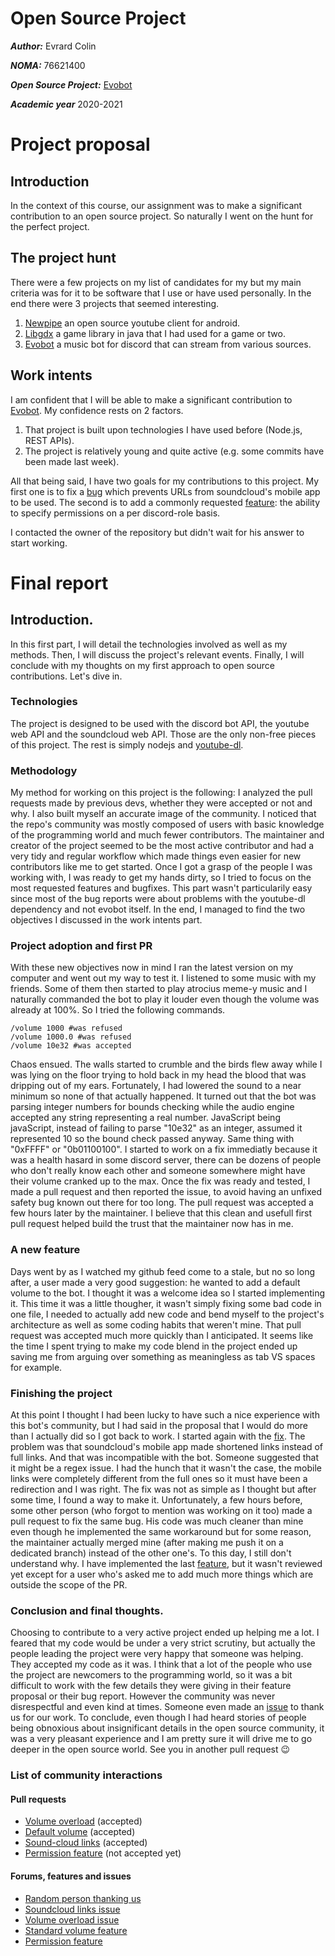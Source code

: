 # Open Source Project


***Author:*** Evrard Colin  

***NOMA:*** 76621400

***Open Source Project:*** [Evobot](https://github.com/eritislami/evobot)

***Academic year*** 2020-2021

# Project proposal
## Introduction
In the context of this course, our assignment was to make a significant contribution to an open source project. So naturally I went on the hunt for the perfect project.
## The project hunt 
There were a few projects on my list of candidates for my but my main criteria was for it to be software that I use or have used personally. In the end there were 3 projects that seemed interesting.
 1. [Newpipe](https://newpipe.schabi.org/) an open source youtube client for android.
 2. [Libgdx](https://libgdx.badlogicgames.com/) a game library in java that I had used for a game or two.
 3. [Evobot](https://github.com/eritislami/evobot) a music bot for discord that can stream from various sources.

## Work intents
I am confident that I will be able to make a significant contribution to [Evobot](https://github.com/eritislami/evobot). My confidence rests on 2 factors.

1. That project is built upon technologies I have used before (Node.js, REST APIs).
2. The project is relatively young and quite active (e.g. some commits have been made last week).

All that being said, I have two goals for my contributions to this project.
My first one is to fix a [bug](https://github.com/eritislami/evobot/issues/328) which prevents URLs from soundcloud's mobile app to be used. 
The second is to add a commonly requested [feature](https://github.com/eritislami/evobot/issues/358): the ability to specify permissions on a per discord-role basis. 

I contacted the owner of the repository but didn't wait for his answer to start working.
# Final report

## Introduction.
In this first part, I will detail the technologies involved as well as my methods. Then, I will discuss the project's relevant events. Finally, I will conclude with my thoughts on my first approach to open source contributions.
Let's dive in. 
### Technologies 
The project is designed to be used with the discord bot API, the youtube web API and the soundcloud web API. Those are the only non-free pieces of this project. The rest is simply nodejs and [youtube-dl](https://youtube-dl.org/).
### Methodology
My method for working on this project is the following: I analyzed the pull requests made by previous devs, whether they were accepted or not and why. I also built myself an accurate image of the community. I noticed that the repo's community was mostly composed of users with basic knowledge of the programming world and much fewer contributors. The maintainer and creator of the project seemed to be the most active contributor and had a very tidy and regular workflow which made things even easier for new contributors like me to get started. Once I got a grasp of the people I was working with, I was ready to get my hands dirty, so I tried to focus on the most requested features and bugfixes. This part wasn't particularily easy since most of the bug reports were about problems with the youtube-dl dependency and not evobot itself. In the end, I managed to find the two objectives I discussed in the work intents part.
### Project adoption and first PR
With these new objectives now in mind I ran the latest version on my computer and went out my way to test it. I listened to some music with my friends. Some of them then started to play atrocius meme-y music and I naturally commanded the bot to play it louder even though the volume was already at 100%. So I tried the following commands.
~~~ 
/volume 1000 #was refused
/volume 1000.0 #was refused
/volume 10e32 #was accepted
~~~ 
Chaos ensued. The walls started to crumble and the birds flew away while I was lying on the floor trying to hold back in my head the blood that was dripping out of my ears. Fortunately, I had lowered the sound to a near minimum so none of that actually happened. It turned out that the bot was parsing integer numbers for bounds checking while the audio engine accepted any string representing a real number. JavaScript being javaScript, instead of failing to parse "10e32" as an integer, assumed it represented 10 so the bound check passed anyway. Same thing with "0xFFFF" or "0b01100100". I started to work on a fix immediatly because it was a health hasard in some discord server, there can be dozens of people who don't really know each other and someone somewhere might have their volume cranked up to the max.
Once the fix was ready and tested, I made a pull request and then reported the issue, to avoid having an unfixed safety bug known out there for too long. The pull request was accepted a few hours later by the maintainer. I believe that this clean and usefull first pull request helped build the trust that the maintainer now has in me.

### A new feature

Days went by as I watched my github feed come to a stale, but no so long after, a user made a very good suggestion: he wanted to add a default volume to the bot. I thought it was a welcome idea so I started implementing it. This time it was a little thougher, it wasn't simply fixing some bad code in one file, I needed to actually add new code and bend myself to the project's architecture as well as some coding habits that weren't mine.  That pull request was accepted much more quickly than I anticipated. It seems like the time I spent trying to make my code blend in the project ended up saving me from arguing over something as meaningless as tab VS spaces for example.

### Finishing the project

At this point I thought I had been lucky to have such a nice experience with this bot's community, but I had said in the proposal that I would do more than I actually did so I got back to work. I started again with the [fix](https://github.com/eritislami/evobot/issues/328). The problem was that soundcloud's mobile app made shortened links instead of full links. And that was incompatible with the bot. Someone suggested that it might be a regex issue. I had the hunch that it wasn't the case, the mobile links were completely different from the full ones so it must have been a redirection and I was right. The fix was not as simple as I thought but after some time, I found a way to make it. Unfortunately, a few hours before, some other person (who forgot to mention was working on it too) made a pull request to fix the same bug. His code was much cleaner than mine even though he implemented the same workaround but for some reason, the maintainer actually merged mine (after making me push it on a dedicated branch) instead of the other one's. To this day, I still don't understand why.
I have implemented the last [feature](https://github.com/eritislami/evobot/pull/449), but it wasn't reviewed yet except for a user who's asked me to add much more things which are outside the scope of the PR.

### Conclusion and final thoughts.
Choosing to contribute to a very active project ended up helping me a lot. I feared that my code would be under a very strict scrutiny, but actually the people leading the project were very happy that someone was helping. They accepted my code as it was. 
I think that a lot of the people who use the project are newcomers to the programming world, so it was a bit difficult to work with the few details they were giving in their feature proposal or their bug report. However the community was never disrespectful and even kind at times. Someone even made an [issue](https://github.com/eritislami/evobot/issues/448) to thank us for our work. 
To conclude, even though I had heard stories of people being obnoxious about insignificant details in the open source community, it was a very pleasant  experience and I am pretty sure it will drive me to go deeper in the open source world. See you in another pull request :wink:

### List of community interactions
#### Pull requests
* [Volume overload](https://github.com/eritislami/evobot/pull/363) (accepted)
* [Default volume](https://github.com/eritislami/evobot/pull/417) (accepted)
* [Sound-cloud links](https://github.com/eritislami/evobot/pull/428) (accepted)
* [Permission feature](https://github.com/eritislami/evobot/pull/449) (not accepted yet)
#### Forums, features and issues
* [Random person thanking us](https://github.com/eritislami/evobot/issues/448)
* [Soundcloud links issue](https://github.com/eritislami/evobot/issues/328)
* [Volume overload issue](https://github.com/eritislami/evobot/issues/364)
* [Standard volume feature](https://github.com/eritislami/evobot/issues/399)
* [Permission feature](https://github.com/eritislami/evobot/issues/358)


